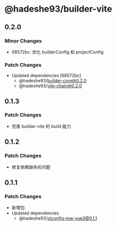 # @hadeshe93/builder-vite

## 0.2.0

### Minor Changes

- 68572bc: 优化 builderConfig 和 projectConfig

### Patch Changes

- Updated dependencies [68572bc]
  - @hadeshe93/builder-core@0.2.0
  - @hadeshe93/vite-chain@0.2.0

## 0.1.3

### Patch Changes

- 完善 builder-vite 的 build 能力

## 0.1.2

### Patch Changes

- 修复依赖缺失的问题

## 0.1.1

### Patch Changes

- 新增包
- Updated dependencies
  - @hadeshe93/vtconfig-mw-vue3@0.1.1
